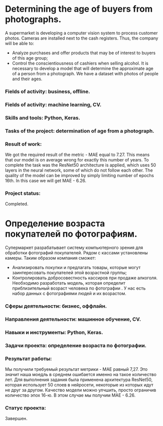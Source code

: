 # Determining the age of buyers from photographs.
A supermarket is developing a computer vision system to process customer photos. Cameras are installed next to the cash registers. Thus, the company will be able to:
- Analyze purchases and offer products that may be of interest to buyers of this age group;
- Control the conscientiousness of cashiers when selling alcohol.
It is necessary to develop a model that will determine the approximate age of a person from a photograph. We have a dataset with photos of people and their ages.

### Fields of activity: business, offline.
### Fields of activity: machine learning, CV.
### Skills and tools: Python, Keras.
### Tasks of the project: determination of age from a photograph.

### Result of work:
We got the required result of the metric - MAE equal to 7.27. This means that our model is on average wrong for exactly this number of years. To complete the task was
the ResNet50 architecture is applied, which uses 50 layers in the neural network, some of which do not follow each other. The quality of the model can be improved by simply limiting
number of epochs 16th. In this case we will get MAE - 6.26.

### Project status:
Completed.

# Определение возраста покупателей по фотографиям.
Супермаркет разрабатывает систему компьютерного зрения для обработки фотографий покупателей. Рядом с кассами установлены камеры. Таким образом компания сможет:
- Анализировать покупки и предлагать товары, которые могут заинтересовать покупателей этой возрастной группы;
- Контролировать добросовестность кассиров при продаже алкоголя.
Необходимо разработать модель, которая определит приблизительный возраст человека по фотографии . У нас есть набор данных с фотографиями людей и их возрастом.

### Сферы деятельности: бизнес, оффлайн.
### Направления деятельности: машинное обучение, CV.
### Навыки и инструменты: Python, Keras.
### Задачи проекта: определение возраста по фотографии.

### Результат работы:
Мы получили требуемый результат метрики - MAE равный 7,27. Это значит наша моедль в среднем ошибается именно на такое количество лет. Для выполнения задания была 
применена архитектура ResNet50, которая использует 50 слоев в нейросети, некоторые из которых идут не друг за другом. Качество модели можно улчшить, просто ограничив 
количество эпох 16-ю. В этом случае мы получим MAE - 6.26.

### Статус проекта:
Завершен.

